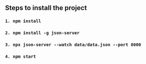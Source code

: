 ## Steps to install the project

### `1. npm install`

### `2. npm install -g json-server`

### `3. npx json-server --watch data/data.json --port 8000`

### `4. npm start`
